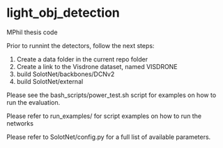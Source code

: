 # light_obj_detection
MPhil thesis code

Prior to runnint the detectors, follow the next steps: 
1. Create a data folder in the current repo folder
2. Create a link to the Visdrone dataset, named VISDRONE 
3. build SolotNet/backbones/DCNv2
4. build SolotNet/external 


Please see the bash_scripts/power_test.sh script for examples on how to run the evaluation. 

Please refer to run_examples/ for script examples on how to run the networks

Please refer to SolotNet/config.py for a full list of available parameters.